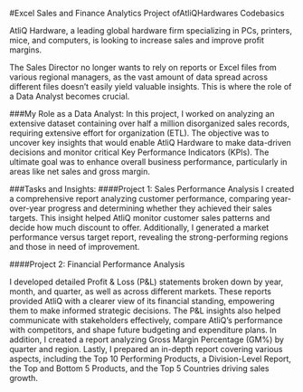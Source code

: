 #Excel Sales and Finance Analytics Project ofAtliQHardwares Codebasics 

AtliQ Hardware, a leading global hardware firm specializing in PCs, printers, mice, and computers, is looking to increase sales and improve profit margins.

The Sales Director no longer wants to rely on reports or Excel files from various regional managers, as the vast amount of data spread across different files doesn’t easily yield valuable insights. This is where the role of a Data Analyst becomes crucial.

###My Role as a Data Analyst:
In this project, I worked on analyzing an extensive dataset containing over half a million disorganized sales records, requiring extensive effort for organization (ETL). The objective was to uncover key insights that would enable AtliQ Hardware to make data-driven decisions and monitor critical Key Performance Indicators (KPIs). The ultimate goal was to enhance overall business performance, particularly in areas like net sales and gross margin.

###Tasks and Insights:
####Project 1: Sales Performance Analysis
I created a comprehensive report analyzing customer performance, comparing year-over-year progress and determining whether they achieved their sales targets. This insight helped AtliQ monitor customer sales patterns and decide how much discount to offer. Additionally, I generated a market performance versus target report, revealing the strong-performing regions and those in need of improvement.

####Project 2: Financial Performance Analysis

I developed detailed Profit & Loss (P&L) statements broken down by year, month, and quarter, as well as across different markets. These reports provided AtliQ with a clearer view of its financial standing, empowering them to make informed strategic decisions. The P&L insights also helped communicate with stakeholders effectively, compare AtliQ’s performance with competitors, and shape future budgeting and expenditure plans.
In addition, I created a report analyzing Gross Margin Percentage (GM%) by quarter and region.
Lastly, I prepared an in-depth report covering various aspects, including the Top 10 Performing Products, a Division-Level Report, the Top and Bottom 5 Products, and the Top 5 Countries driving sales growth.
